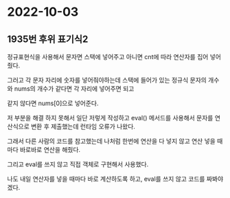 # 2022-10-03

## 1935번 후위 표기식2

정규표현식을 사용해서 문자면 스택에 넣어주고 아니면 cnt에 따라 연산자를 집어 넣어줬다.

그러고 각 문자 자리에 숫자를 넣어줘야하는데 스택에 들어가 있는 정규식 문자의 개수와 nums의 개수가 같다면 각 자리에 넣어주면 되고

같지 않다면 nums[0]으로 넣어준다.

저 부분을 해결 하지 못해서 일단 저렇게 작성하고 eval() 메서드를 사용해서 문자를 연산식으로 변환 후 제출했는데 런타임 오류가 나왔다.

그래서 다른 사람의 코드를 참고했는데 나처럼 한번에 연산을 다 넣지 않고 연산 넣을 때마다 바로바로 연산을 해줬다.

그리고 eval를 쓰지 않고 직접 객체로 구현해서 사용했다.

나도 내일 연산자를 넣을 때마다 바로 계산하도록 하고, eval를 쓰지 않고 코드를 짜봐야겠다.
